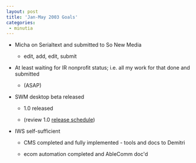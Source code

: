 ```yaml
---
layout: post
title: 'Jan-May 2003 Goals'
categories:
 - minutia
---
```




+ Micha on Serialtext and submitted to So New Media

  - edit, add, edit, submit

+ At least waiting for IR nonprofit status; i.e. all my work for that done and submitted

  - (ASAP)

+ SWM desktop beta released

  - 1.0 released

  - (review 1.0 <a href="./index.php?archive=blog_2002_11_18_new.xml&id_pass=3">release schedule</a>)

+ IWS self-sufficient

  - CMS completed and fully implemented - tools and docs to Demitri

  - ecom automation completed and AbleComm doc'd